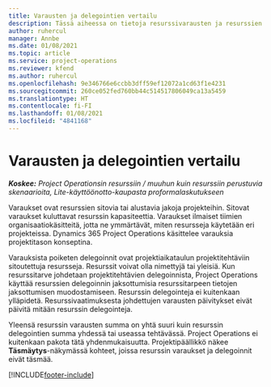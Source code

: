```yaml
---
title: Varausten ja delegointien vertailu
description: Tässä aiheessa on tietoja resurssivarausten ja resurssien delegointien välisistä eroista.
author: ruhercul
manager: Annbe
ms.date: 01/08/2021
ms.topic: article
ms.service: project-operations
ms.reviewer: kfend
ms.author: ruhercul
ms.openlocfilehash: 9e346766e6ccbb3dff59ef12072a1cd63f1e4231
ms.sourcegitcommit: 260ce052fed760bb44c514517806049ca13a5459
ms.translationtype: HT
ms.contentlocale: fi-FI
ms.lasthandoff: 01/08/2021
ms.locfileid: "4841168"
---
```

# <a name="bookings-vs-assignments"></a>Varausten ja delegointien vertailu

_**Koskee:** Project Operationsin resurssiin / muuhun kuin resurssiin perustuvia skenaarioita, Lite-käyttöönotto-kaupasta proformalaskutukseen_

Varaukset ovat resurssien sitovia tai alustavia jakoja projekteihin. Sitovat varaukset kuluttavat resurssin kapasiteettia. Varaukset ilmaiset tiimien organisaatiokäsitteitä, jotta ne ymmärtävät, miten resursseja käytetään eri projekteissa. Dynamics 365 Project Operations käsittelee varauksia projektitason konseptina. 

Varauksista poiketen delegoinnit ovat projektiaikataulun projektitehtäviin sitoutettuja resursseja. Resurssit voivat olla nimettyjä tai yleisiä.  Kun resurssitarve johdetaan projektitehtävien delegoinnista, Project Operations käyttää resurssien delegoinnin jaksottumisia resurssitarpeen tietojen jaksottumisen muodostamiseen. Resurssin delegointeja ei kuitenkaan ylläpidetä. Resurssivaatimuksesta johdettujen varausten päivitykset eivät päivitä mitään resurssin delegointeja.

Yleensä resurssin varausten summa on yhtä suuri kuin resurssin delegointien summa yhdessä tai useassa tehtävässä. Project Operations ei kuitenkaan pakota tätä yhdenmukaisuutta. Projektipäällikkö näkee **Täsmäytys**-näkymässä kohteet, joissa resurssin varaukset ja delegoinnit eivät täsmää.




[!INCLUDE[footer-include](../includes/footer-banner.md)]